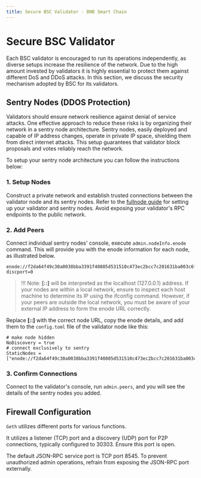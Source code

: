 ```yaml
---
title: Secure BSC Validator - BNB Smart Chain
---
```


# Secure BSC Validator

Each BSC validator is encouraged to run its operations independently, as diverse setups increase the resilience of the network.
Due to the high amount invested by validators it is highly essential to protect them against different DoS and DDoS attacks.
In this section, we discuss the security mechanism adopted by BSC for its validators.

## Sentry Nodes (DDOS Protection)

Validators should ensure network resilience against denial of service attacks. One effective approach to reduce these risks
is by organizing their network in a sentry node architecture. Sentry nodes, easily deployed and capable of IP address
changes, operate in private IP space, shielding them from direct internet attacks. This setup guarantees that validator
block proposals and votes reliably reach the network.

To setup your sentry node architecture you can follow the instructions below:

### 1. Setup Nodes
Construct a private network and establish trusted connections between the validator node and its sentry nodes.
Refer to the [fullnode guide](../developers/node_operators/full_node.md) for setting up your validator and sentry nodes.
Avoid exposing your validator's RPC endpoints to the public network.

### 2. Add Peers
Connect individual sentry nodes' console, execute `admin.nodeInfo.enode` command. This will provide you with the enode information for each node, as illustrated below.

```
enode://f2da64f49c30a0038bba3391f40805d531510c473ec2bcc7c201631ba003c6f16fa09e03308e48f87d21c0fed1e4e0bc53428047f6dcf34da344d3f5bb69373b@[::]:30306?discport=0
```

>!!! Note:
**[::]** will be interpreted as the localhost (127.0.0.1) address. If your nodes are within a local network, ensure to inspect each host machine to determine its IP using the ifconfig command. However, if your peers are outside the local network, you must be aware of your external IP address to form the enode URL correctly.

Replace **[::]** with the correct node URL, copy the enode details, and add them to the `config.toml` file of the validator node like this:
```
# make node hidden
NoDiscovery = true
# connect exclusively to sentry
StaticNodes = ["enode://f2da64f49c30a0038bba3391f40805d531510c473ec2bcc7c201631ba003c6f16fa09e03308e48f87d21c0fed1e4e0bc53428047f6dcf34da344d3f5bb69373b@[10.1.1.1]:30306"]
```


### 3. Confirm Connections

Connect to the validator's console, run `admin.peers`, and you will see the details of the sentry nodes you added.

## Firewall Configuration

`Geth` utilizes different ports for various functions.

It utilizes a listener (TCP) port and a discovery (UDP) port for P2P connections, typically configured to 30303. Ensure this port is open.

The default JSON-RPC service port is TCP port 8545. To prevent unauthorized admin operations, refrain from exposing the JSON-RPC port externally.
